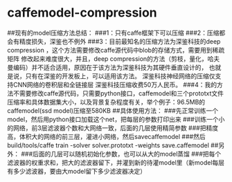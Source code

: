 # caffemodel-compression
##现有的model压缩方法总结：
    ###1：只有caffe框架下可以压缩
    ###2：压缩都会有精度损失，深鉴也不例外
    ###3：目前最知名的压缩方法为深鉴科技的deep compression ，这个方法需要修改caffe源代码中blob的存储方式，需要用到稀疏矩阵
       修改起来难度很大，并且，deep compression的方法（剪枝，量化，哈夫曼编码）并不适合适用，原因在于该方法为深鉴科技为其硬件垂直设计的，
       也就是说，只有在深鉴的开发板上，可以适用该方法。
       深鉴科技神经网络的压缩仅支持CNN网络的卷积层和全链接层
       深鉴科技压缩收费50万人民币。
    ###4：我的方法不需要修改caffe源代码，只需要python接口，caffemodel和三个prototxt文件
       压缩率和具体数据集大小，以及背景复杂程度有关，举个例子：96.5MB的caffemodel(ssd model)压缩至580KB
##具体使用方法：
  ###先正常训练一个model，然后用python接口加载这个net，把每层的参数打印出来
  ###训练一个小的网络，前3层滤波器个数和大网络一致，后面的几层使用精简参数
  ###把精度高，体积大的网络的前三层，灌进小网络，然后savecaffemodel
  ###然后 build/tools/caffe train -solver solver.prototxt -weights save.caffemodel
##另外：
    ###后面的几层可以随机初始化参数，也可以从大的model蒸馏
    ###把每个滤波器的权重求和，把大的滤波器留下，并灌到新的待灌model里（新model每层有多少滤波器，要由大model留下多少滤波器决定）
                                                  
